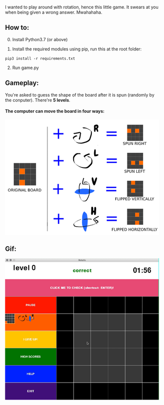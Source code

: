 I wanted to play around with rotation, hence this little game. It swears at you when being given a wrong answer. Mwahahaha.

## How to:

0. Install Python3.7 (or above)

1. Install the required modules using pip, run this at the root folder:

```
pip3 install -r requirements.txt
```

2. Run game.py


## Gameplay:
You're asked to guess the shape of the board after it is spun (randomly by the conputer). There're **5 levels**.

#### The computer can move the board in four ways:

<img src="images/tutorial.png" width = 700/>

## Gif:

<img src="images/preview.gif" width = 700/>

